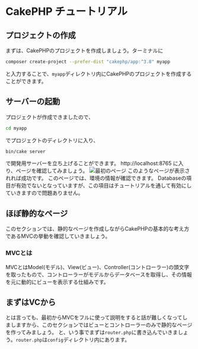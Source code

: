 # CakePHP チュートリアル

## プロジェクトの作成
まずは、CakePHPのプロジェクトを作成しましょう。ターミナルに
```bash
composer create-project --prefer-dist "cakephp/app:^3.8" myapp
```
と入力することで、`myapp`ディレクトリ内にCakePHPのプロジェクトを作成することができます。

## サーバーの起動
プロジェクトが作成できましたので、
```bash
cd myapp
```
でプロジェクトのディレクトリに入り、
```bash
bin/cake server
```
で開発用サーバーを立ち上げることができます。 http://localhost:8765 に入り、ページを確認してみましょう。
![最初のページ]()
このようなページが表示されれば成功です。
このページでは、環境の情報が確認できます。
Databaseの項目が有効でないとなっていますが、この項目はチュートリアルを通して有効にしていきますので問題ありません。

## ほぼ静的なページ
このセクションでは、静的なページを作成しながらCakePHPの基本的な考え方であるMVCの挙動を確認していきましょう。
### MVCとは
MVCとはModel(モデル)、View(ビュー)、Controller(コントローラー)の頭文字を取ったもので、コントローラーがモデルからデータベースを取得し、その情報を元に動的にビューを表示する仕組みです。
## まずはVCから
とは言っても、最初からMVCをフルに使って説明をすると話が難しくなってしましますから、このセクションではビューとコントローラーのみで静的なページを作ってみましょう。
と、いう事でまずは`router.php`に書き込んでいきましょう。`router.php`は`config`ディレクトリ内にあります。